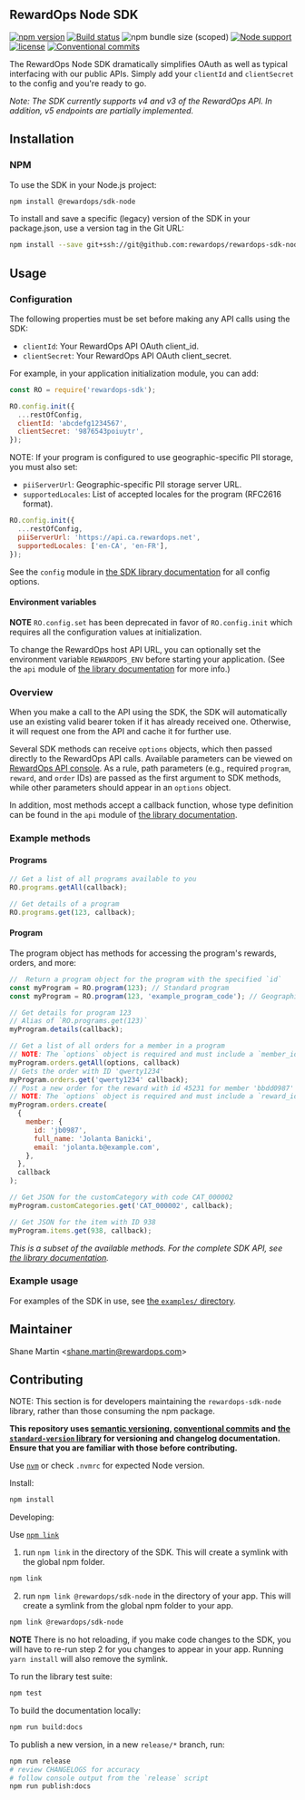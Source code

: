 ## RewardOps Node SDK

[![npm version](https://img.shields.io/npm/v/@rewardops/sdk-node)](https://www.npmjs.com/package/@rewardops/sdk-node)
[![Build status](https://badge.buildkite.com/f1d80294c7e25b393a4431650344ef58c5c8e43e1a9a74e8f6.svg?branch=master)](https://buildkite.com/rewardops/rewardops-sdk-node)
![npm bundle size (scoped)](https://img.shields.io/bundlephobia/minzip/@rewardops/sdk-node)
[![Node support](https://img.shields.io/node/v/@rewardops/sdk-node)]()
[![license](https://img.shields.io/npm/l/@rewardops/sdk-node)]()
[![Conventional commits](https://img.shields.io/badge/Conventional%20Commits-1.0.0-yellow.svg)](https://conventionalcommits.org)

The RewardOps Node SDK dramatically simplifies OAuth as well as typical interfacing with our public APIs. Simply add your `clientId` and `clientSecret` to the config and you're ready to go.

_Note: The SDK currently supports v4 and v3 of the RewardOps API. In addition, v5 endpoints are partially implemented._

## Installation

### NPM

To use the SDK in your Node.js project:

```sh
npm install @rewardops/sdk-node
```

To install and save a specific (legacy) version of the SDK in your package.json, use a version tag in the Git URL:

```sh
npm install --save git+ssh://git@github.com:rewardops/rewardops-sdk-node.git#v0.4.6
```

## Usage

### Configuration

The following properties must be set before making any API calls using the SDK:

- `clientId`: Your RewardOps API OAuth client_id.
- `clientSecret`: Your RewardOps API OAuth client_secret.

For example, in your application initialization module, you can add:

```js
const RO = require('rewardops-sdk');

RO.config.init({
  ...restOfConfig,
  clientId: 'abcdefg1234567',
  clientSecret: '9876543poiuytr',
});
```

NOTE: If your program is configured to use geographic-specific PII storage, you must also set:

- `piiServerUrl`: Geographic-specific PII storage server URL.
- `supportedLocales`: List of accepted locales for the program (RFC2616 format).

```js
RO.config.init({
  ...restOfConfig,
  piiServerUrl: 'https://api.ca.rewardops.net',
  supportedLocales: ['en-CA', 'en-FR'],
});
```

See the `config` module in [the SDK library documentation](https://rewardops.github.io/rewardops-sdk-node/) for all config options.

#### Environment variables

**NOTE** `RO.config.set` has been deprecated in favor of `RO.config.init` which requires all the configuration values at initialization.

To change the RewardOps host API URL, you can optionally set the environment variable `REWARDOPS_ENV` before starting your application. (See the `api` module of [the library documentation](https://rewardops.github.io/rewardops-sdk-node/) for more info.)

### Overview

When you make a call to the API using the SDK, the SDK will automatically use an existing valid bearer token if it has already received one. Otherwise, it will request one from the API and cache it for further use.

Several SDK methods can receive `options` objects, which then passed directly to the RewardOps API calls. Available parameters can be viewed on [RewardOps API console](https://app.rewardops.net/api_docs/console). As a rule, path parameters (e.g., required `program`, `reward`, and `order` IDs) are passed as the first argument to SDK methods, while other parameters should appear in an `options` object.

In addition, most methods accept a callback function, whose type definition can be found in the `api` module of [the library documentation](https://rewardops.github.io/rewardops-sdk-node/).

### Example methods

#### Programs

```js
// Get a list of all programs available to you
RO.programs.getAll(callback);

// Get details of a program
RO.programs.get(123, callback);
```

#### Program

The program object has methods for accessing the program's rewards, orders, and more:

```js
//  Return a program object for the program with the specified `id`
const myProgram = RO.program(123); // Standard program
const myProgram = RO.program(123, 'example_program_code'); // Geographic-specific PII storage-enabled program

// Get details for program 123
// Alias of `RO.programs.get(123)`
myProgram.details(callback);

// Get a list of all orders for a member in a program
// NOTE: The `options` object is required and must include a `member_id`.
myProgram.orders.getAll(options, callback)
// Gets the order with ID 'qwerty1234'
myProgram.orders.get('qwerty1234' callback);
// Post a new order for the reward with id 45231 for member 'bbdd0987'
// NOTE: The `options` object is required and must include a `reward_id` and a `member` object
myProgram.orders.create(
  {
    member: {
      id: 'jb0987',
      full_name: 'Jolanta Banicki',
      email: 'jolanta.b@example.com',
    },
  },
  callback
);

// Get JSON for the customCategory with code CAT_000002
myProgram.customCategories.get('CAT_000002', callback);

// Get JSON for the item with ID 938
myProgram.items.get(938, callback);
```

_This is a subset of the available methods. For the complete SDK API, see [the library documentation](https://rewardops.github.io/rewardops-sdk-node/)._

### Example usage

For examples of the SDK in use, see [the `examples/` directory](https://github.com/rewardops/rewardops-sdk-node/tree/master/lib).

## Maintainer

Shane Martin <[shane.martin@rewardops.com](mailto:shane.martin@rewardops.com)>

## Contributing

NOTE: This section is for developers maintaining the `rewardops-sdk-node` library, rather than those consuming the npm package.

**This repository uses [semantic versioning](https://semver.org/), [conventional commits](https://www.conventionalcommits.org) and [the `standard-version` library](https://github.com/conventional-changelog/standard-version#readme) for versioning and changelog documentation. Ensure that you are familiar with those before contributing.**

Use [`nvm`](https://github.com/nvm-sh/nvm/) or check `.nvmrc` for expected Node version.

Install:

```sh
npm install
```

Developing:

Use [`npm link`](https://docs.npmjs.com/cli/v6/commands/npm-link)

1. run `npm link` in the directory of the SDK. This will create a symlink with the global npm folder.

```sh
npm link
```

2. run `npm link @rewardops/sdk-node` in the directory of your app. This will create a symlink from the global npm folder to your app.

```sh
npm link @rewardops/sdk-node
```

**NOTE** There is no hot reloading, if you make code changes to the SDK, you will have to re-run step 2 for you changes to appear in your app. Running `yarn install` will also remove the symlink.

To run the library test suite:

```sh
npm test
```

To build the documentation locally:

```sh
npm run build:docs
```

To publish a new version, in a new `release/*` branch, run:

```sh
npm run release
# review CHANGELOGS for accuracy
# follow console output from the `release` script
npm run publish:docs
```
